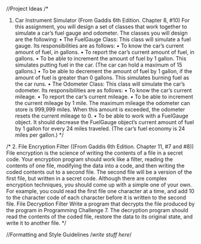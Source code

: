 //Project Ideas
/*
  1. Car Instrument Simulator (From Gaddis 6th Edition. Chapter 8, #10)
  For this assignment, you will design a set of classes that work together to simulate a car’s
  fuel gauge and odometer. The classes you will design are the following:
• The FuelGauge Class: This class will simulate a fuel gauge. Its responsibilities are
  as follows:
• To know the car’s current amount of fuel, in gallons.
• To report the car’s current amount of fuel, in gallons.
• To be able to increment the amount of fuel by 1 gallon. This simulates putting fuel
  in the car. (The car can hold a maximum of 15 gallons.)
• To be able to decrement the amount of fuel by 1 gallon, if the amount of fuel is
  greater than 0 gallons. This simulates burning fuel as the car runs.
• The Odometer Class: This class will simulate the car’s odometer. Its responsibilities are
  as follows:
• To know the car’s current mileage.
• To report the car’s current mileage.
• To be able to increment the current mileage by 1 mile. The maximum mileage the
  odometer can store is 999,999 miles. When this amount is exceeded, the odometer
  resets the current mileage to 0.
• To be able to work with a FuelGauge object. It should decrease the FuelGauge
  object’s current amount of fuel by 1 gallon for every 24 miles traveled. (The car’s
  fuel economy is 24 miles per gallon.)
*/

/*
2. File Encryption Filter ((From Gaddis 6th Edition. Chapter 11, #7 and #8))
File encryption is the science of writing the contents of a file in a secret code. Your encryption
program should work like a filter, reading the contents of one file, modifying the data
into a code, and then writing the coded contents out to a second file. The second file will be
a version of the first file, but written in a secret code.
Although there are complex encryption techniques, you should come up with a simple one
of your own. For example, you could read the first file one character at a time, and add 10
to the character code of each character before it is written to the second file.
File Decryption Filter
Write a program that decrypts the file produced by the program in Programming Challenge 7.
The decryption program should read the contents of the coded file, restore the data to its
original state, and write it to another file.
*/

//Formatting and Style Guidelines
/*write stuff here*/

